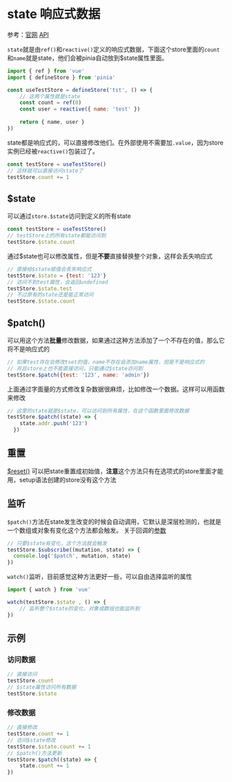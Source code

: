 # state 响应式数据

参考：[官网](https://pinia.vuejs.org/zh/core-concepts/state.html) [API](https://pinia.vuejs.org/zh/api/interfaces/pinia._StoreWithState.html)

`state`就是由`ref()`和`reactive()`定义的响应式数据，下面这个store里面的`count`和`name`就是state，他们会被pinia自动放到$state属性里面。

```js
import { ref } from 'vue'
import { defineStore } from 'pinia'

const useTestStore = defineStore('tst', () => {
    // 这两个属性就是state
    const count = ref(0)
    const user = reactive({ name: 'test' })
    
    return { name, user }
})
```

state都是响应式的，可以直接修改他们。在外部使用不需要加`.value`，因为store实例已经被`reactive()`包装过了。

```js
const testStore = useTestStore()
// 这样就可以直接访问state了
testStore.count += 1
```

## $state

可以通过`store.$state`访问到定义的所有state

```js
const testStore = useTestStore()
// testStore上的所有state都能访问到
testStore.$state.count
```

通过$state也可以修改属性，但是**不要**直接替换整个对象，这样会丢失响应式

```js
// 直接给$state赋值会丢失响应式
testStore.$state = {test: '123'}
// 访问不到test属性，会返回undefined
testStore.$state.test
// 不过原有的state还是能正常访问
testStore.$state.count
```


## $patch()

可以用这个方法**批量**修改数据，如果通过这种方法添加了一个不存在的值，那么它将不是响应式的

```js
// 如果test存在会修改tset的值，name不存在会添加name属性，但是不是响应式的
// 并且store上也不能直接访问，只能通过$state访问到
testStore.$patch({test: '123', name: 'admin'})
```

上面通过字面量的方式修改复杂数据很麻烦，比如修改一个数据。这样可以用函数来修改

```js
// 这里的state就是$state，可以访问到所有属性，在这个函数里面修改数据
testStore.$patch((state) => {
    state.addr.push('123')
  })
```



## 重置

[$reset()](https://pinia.vuejs.org/zh/api/interfaces/pinia._StoreWithState.html#reset) 可以把state重置成初始值，**注意**这个方法只有在选项式的store里面才能用，setup语法创建的store没有这个方法


## 监听

`$patch()`方法在state发生改变的时候会自动调用，它默认是深层检测的，也就是一个数组或对象有变化这个方法都会触发。
关于回调的[参数](https://pinia.vuejs.org/zh/api/interfaces/pinia.SubscriptionCallbackMutationDirect.html)

```js
// 只要$state有变化，这个方法就会触发
testStore.$subscribe((mutation, state) => {
  console.log('$patch', mutation, state)
})
```

`watch()`监听，目前感觉这种方法更好一些，可以自由选择监听的属性

```js
import { watch } from 'vue'

watch(testStore.$state , () => {
    // 监听整个$state的变化，对象或数组也能监听到
})
```



## 示例

### 访问数据

```js
// 直接访问
testStore.count
// $state属性访问所有数据
testStore.$state
```

### 修改数据

```js
// 直接修改
testStore.count += 1
// 访问$state修改
testStore.$state.count += 1
// $patch()方法更新
testStore.$patch((state) => {
    state.count += 1
})
```
